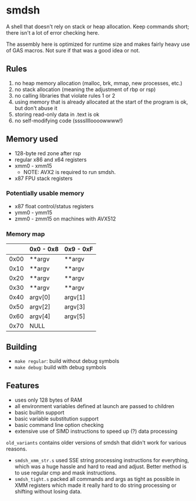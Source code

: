 # smdsh

A shell that doesn't rely on stack or heap allocation.  Keep commands short; there isn't a lot of error checking here.

The assembly here is optimized for runtime size and makes fairly heavy use of GAS macros.  Not sure if that was a good idea or not.

## Rules
1. no heap memory allocation (malloc, brk, mmap, new processes, etc.)
2. no stack allocation (meaning the adjustment of rbp or rsp)
3. no calling libraries that violate rules 1 or 2
4. using memory that is already allocated at the start of the program is ok, but don't abuse it
5. storing read-only data in .text is ok
6. no self-modifying code (sssslllloooowwww!)

## Memory used
 - 128-byte red zone after rsp
 - regular x86 and x64 registers
 - xmm0 - xmm15
   - NOTE: AVX2 is required to run smdsh.
 - x87 FPU stack registers

### Potentially usable memory
 - x87 float control/status registers
 - ymm0 - ymm15
 - zmm0 - zmm15 on machines with AVX512

### Memory map
|      | 0x0 - 0x8 | 0x9 - 0xF |
|------|-----------|-----------|
| 0x00 | **argv    | **argv    |
| 0x10 | **argv    | **argv    |
| 0x20 | **argv    | **argv    |
| 0x30 | **argv    | **argv    |
| 0x40 | argv[0]   | argv[1]   |
| 0x50 | argv[2]   | argv[3]   |
| 0x60 | argv[4]   | argv[5]   |
| 0x70 | NULL      |           |

## Building
 - `make regular`: build without debug symbols
 - `make debug`: build with debug symbols

## Features
 - uses only 128 bytes of RAM
 - all environment variables defined at launch are passed to children
 - basic builtin support
 - basic variable substitution support
 - basic command line option checking
 - extensive use of SIMD instructions to speed up (?) data processing

`old_variants` contains older versions of smdsh that didn't work for various reasons.
 - `smdsh_xmm_str.s` used SSE string processing instructions for everything, which was a huge hassle and hard to read and adjust.  Better method is to use regular cmp and mask instructions.
 - `smdsh_tight.s` packed all commands and args as tight as possible in XMM registers which made it really hard to do string processing or shifting without losing data.


